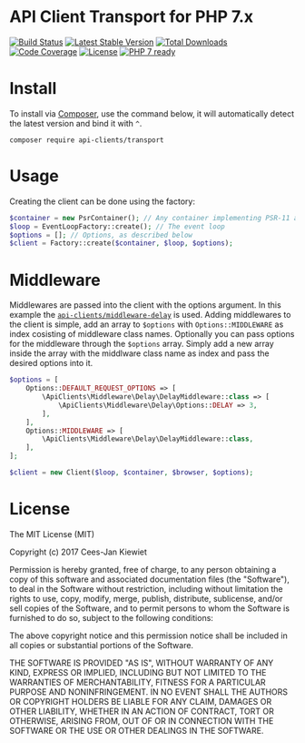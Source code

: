 # API Client Transport for PHP 7.x

[![Build Status](https://travis-ci.org/php-api-clients/transport.svg?branch=master)](https://travis-ci.org/php-api-clients/transport)
[![Latest Stable Version](https://poser.pugx.org/api-clients/transport/v/stable.png)](https://packagist.org/packages/api-clients/transport)
[![Total Downloads](https://poser.pugx.org/api-clients/transport/downloads.png)](https://packagist.org/packages/api-clients/transport/stats)
[![Code Coverage](https://scrutinizer-ci.com/g/php-api-clients/transport/badges/coverage.png?b=master)](https://scrutinizer-ci.com/g/php-api-clients/transport/?branch=master)
[![License](https://poser.pugx.org/api-clients/transport/license.png)](https://packagist.org/packages/api-clients/transport)
[![PHP 7 ready](http://php7ready.timesplinter.ch/php-api-clients/transport/badge.svg)](https://appveyor-ci.org/php-api-clients/transport)

# Install

To install via [Composer](http://getcomposer.org/), use the command below, it will automatically detect the latest version and bind it with `^`.

```
composer require api-clients/transport
```

# Usage

Creating the client can be done using the factory:

```php
$container = new PsrContainer(); // Any container implementing PSR-11 and holding a middleware locator 
$loop = EventLoopFactory::create(); // The event loop
$options = []; // Options, as described below
$client = Factory::create($container, $loop, $options);
```

# Middleware

Middlewares are passed into the client with the options argument. In this example the [`api-clients/middleware-delay`](https://github.com/php-api-clients/middleware-delay) is used. Adding middlewares to the client is simple, add an array to `$options` with `Options::MIDDLEWARE` as index cosisting of middleware class names. Optionally you can pass options for the middleware through the `$options` array. Simply add a new array inside the array with the middlware class name as index and pass the desired options into it.

```php
$options = [
    Options::DEFAULT_REQUEST_OPTIONS => [
        \ApiClients\Middleware\Delay\DelayMiddleware::class => [
            \ApiClients\Middleware\Delay\Options::DELAY => 3,
        ],
    ],
    Options::MIDDLEWARE => [
        \ApiClients\Middleware\Delay\DelayMiddleware::class,
    ],
];

$client = new Client($loop, $container, $browser, $options);
```

# License

The MIT License (MIT)

Copyright (c) 2017 Cees-Jan Kiewiet

Permission is hereby granted, free of charge, to any person obtaining a copy
of this software and associated documentation files (the "Software"), to deal
in the Software without restriction, including without limitation the rights
to use, copy, modify, merge, publish, distribute, sublicense, and/or sell
copies of the Software, and to permit persons to whom the Software is
furnished to do so, subject to the following conditions:

The above copyright notice and this permission notice shall be included in all
copies or substantial portions of the Software.

THE SOFTWARE IS PROVIDED "AS IS", WITHOUT WARRANTY OF ANY KIND, EXPRESS OR
IMPLIED, INCLUDING BUT NOT LIMITED TO THE WARRANTIES OF MERCHANTABILITY,
FITNESS FOR A PARTICULAR PURPOSE AND NONINFRINGEMENT. IN NO EVENT SHALL THE
AUTHORS OR COPYRIGHT HOLDERS BE LIABLE FOR ANY CLAIM, DAMAGES OR OTHER
LIABILITY, WHETHER IN AN ACTION OF CONTRACT, TORT OR OTHERWISE, ARISING FROM,
OUT OF OR IN CONNECTION WITH THE SOFTWARE OR THE USE OR OTHER DEALINGS IN THE
SOFTWARE.
